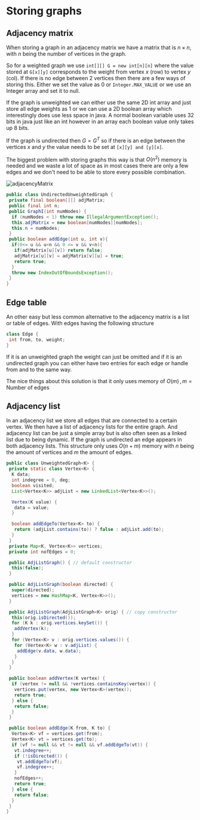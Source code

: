 # Storing graphs

## Adjacency matrix

When storing a graph in an adjacency matrix we have a matrix that is $n \times n$, with $n$ being the number of vertices in the graph.

So for a weighted graph we use `int[][] G = new int[n][n]` where the value stored at `G[x][y]` corresponds to the weight from vertex $x$ (row) to vertex $y$ (col). If there is no edge between 2 vertices then there are a few ways of storing this. Either we set the value as 0 or `Integer.MAX_VALUE` or we use an Integer array and set it to null.

If the graph is unweighted we can either use the same 2D int array and just store all edge weights as 1 or we can use a 2D boolean array which interestingly does use less space in java. A normal boolean variable uses 32 bits in java just like an int however in an array each boolean value only takes up 8 bits.

If the graph is undirected then $G = G^T$ so if there is an edge between the vertices $x$ and $y$ the value needs to be set at `[x][y] and [y][x]`.

The biggest problem with storing graphs this way is that $O(n^2)$ memory is needed and we waste a lot of space as in most cases there are only a few edges and we don't need to be able to store every possible combination.

![adjacencyMatrix](/img/programming/adjacencyMatrix.png)

```java
public class UndirectedUnweightedGraph {
 private final boolean[][] adjMatrix;
 public final int n;
 public GraphI(int numNodes) {
  if (numNodes < 1) throw new IllegalArgumentException();
  this.adjMatrix = new boolean[numNodes][numNodes];
  this.n = numNodes;
 }
 public boolean addEdge(int u, int v){
  if(0<= u && u<n && 0 <= v && v<n){
   if(adjMatrix[u][v]) return false;
   adjMatrix[u][v] = adjMatrix[v][u] = true;
   return true;
  }
  throw new IndexOutOfBoundsException();
 } 
}
```

## Edge table

An other easy but less common alternative to the adjacency matrix is a list or table of edges. With edges having the following structure

```java
class Edge {
 int from, to, weight;
}
```

If it is an unweighted graph the weight can just be omitted and if it is an undirected graph you can either have two entries for each edge or handle from and to the same way.

The nice things about this solution is that it only uses memory of $O(m)\,, m= \text{Number of edges}$

## Adjacency list

In an adjacency list we store all edges that are connected to a certain vertex. We then have a list of adjacency lists for the entire graph. And adjacency list can be just a simple array but is also often seen as a linked list due to being dynamic. If the graph is undirected an edge appears in both adjacency lists. This structure only uses $O(n+m)$ memory with $n$ being the amount of vertices and $m$ the amount of edges.

```java
public class UnweightedGraph<K> {
 private static class Vertex<K> {
  K data;
  int indegree = 0, deg;
  boolean visited;
  List<Vertex<K>> adjList = new LinkedList<Vertex<K>>();

  Vertex(K value) {
   data = value;
  }

  boolean addEdgeTo(Vertex<K> to) {
   return (adjList.contains(to)) ? false : adjList.add(to);
  }
 }
 private Map<K, Vertex<K>> vertices;
 private int nofEdges = 0;

 public AdjListGraph() { // default constructor
  this(false);
 }

 public AdjListGraph(boolean directed) {
  super(directed);
  vertices = new HashMap<K, Vertex<K>>();
 }

 public AdjListGraph(AdjListGraph<K> orig) { // copy constructor
  this(orig.isDirected());
  for (K k : orig.vertices.keySet()) {
   addVertex(k);
  }
  for (Vertex<K> v : orig.vertices.values()) {
   for (Vertex<K> w : v.adjList) {
    addEdge(v.data, w.data);
   }
  }
 }

 public boolean addVertex(K vertex) {
  if (vertex != null && !vertices.containsKey(vertex)) {
   vertices.put(vertex, new Vertex<K>(vertex));
   return true;
  } else {
   return false;
  }
 }

 public boolean addEdge(K from, K to) {
  Vertex<K> vf = vertices.get(from);
  Vertex<K> vt = vertices.get(to);
  if (vf != null && vt != null && vf.addEdgeTo(vt)) {
   vt.indegree++;
   if (!isDirected()) {
    vt.addEdgeTo(vf);
    vf.indegree++;
   }
   nofEdges++;
   return true;
  } else {
   return false;
  }
 }
}
```
